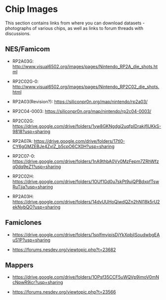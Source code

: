 # Chip Images

This section contains links from where you can download datasets - photographs of various chips, as well as links to forum threads with discussions.

## NES/Famicom

- RP2A03G: http://www.visual6502.org/images/pages/Nintendo_RP2A_die_shots.html

- RP2C02G-0: http://www.visual6502.org/images/pages/Nintendo_RP2C02_die_shots.html

- RP2A03(Revision?): https://siliconpr0n.org/map/nintendo/rp2a03/

- RP2C04-0003: https://siliconpr0n.org/map/nintendo/rp2c04-0003/

- RP2C02G: https://drive.google.com/drive/folders/1yw8GKNgdgi2uqfpIDrakjfIUKkS-9818?usp=sharing

- RP2A07A: https://drive.google.com/drive/folders/17tl0-CY6gGMZEBJe4ZxIZ_b5cpO6CX0H?usp=sharing

- RP2C07-0: https://drive.google.com/drive/folders/1nA9thbA0Vy0MzFepm7ZRhWfzq0dq9eZ1?usp=sharing

- RP2C02H: https://drive.google.com/drive/folders/1OUf1Gd0u7skPt9ujQPBdxpfTswRuTjja?usp=sharing

- RP2A03H: https://drive.google.com/drive/folders/14dvUUHoQiwdQZn2hNI18k5rU2ekNybQO?usp=sharing

## Famiclones

- https://drive.google.com/drive/folders/1splfmyjpisDjYkXpbjlSoudwbgEAuS1P?usp=sharing

- https://forums.nesdev.org/viewtopic.php?t=23682

## Mappers

- https://drive.google.com/drive/folders/1OPsf35CCF5uWQVp9imoV0mNcNpwR9icr?usp=sharing

- https://forums.nesdev.org/viewtopic.php?t=23566
